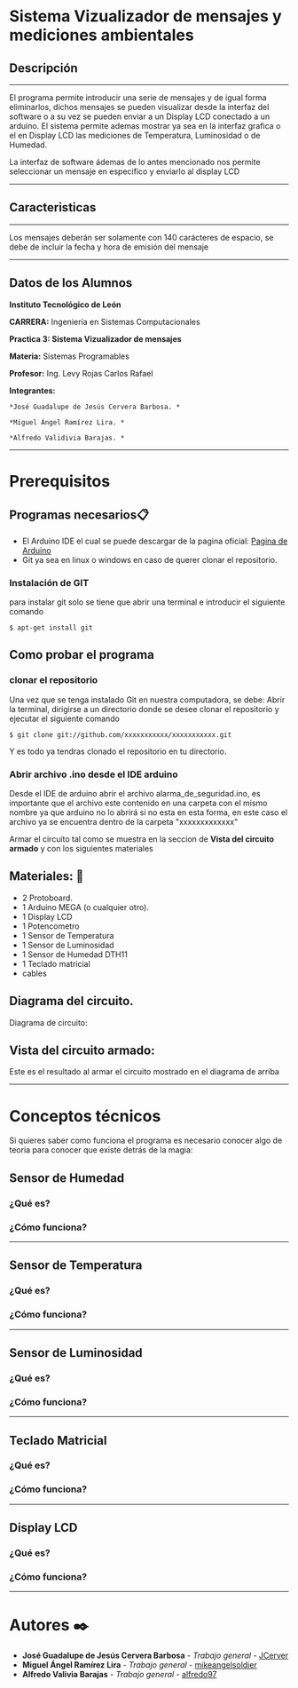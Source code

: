 # Sistema Vizualizador de mensajes y mediciones ambientales

## Descripción
***
El programa permite introducir una serie de mensajes y de igual forma eliminarlos, dichos mensajes se pueden visualizar desde la interfaz del software o a su vez se pueden enviar a un Display LCD conectado a un arduino. 
El sistema permite ademas mostrar ya sea en la interfaz grafica o el en Display LCD las mediciones de Temperatura, Luminosidad o de Humedad.

La interfaz de software ádemas de lo antes mencionado nos permite seleccionar un mensaje en especifico y enviarlo al display LCD
***


## Caracteristicas
***
Los mensajes deberán ser solamente con 140 carácteres de espacio, se debe de incluir la fecha y hora de emisión del mensaje
***

## Datos de los Alumnos
**Instituto Tecnológico de León** 

**CARRERA:** Ingeniería en Sistemas Computacionales

**Practica 3: Sistema Vizualizador de mensajes**

**Materia:** Sistemas Programables

**Profesor:** Ing. Levy Rojas Carlos Rafael

**Integrantes:** 

    *José Guadalupe de Jesús Cervera Barbosa. *
    
    *Miguel Ángel Ramírez Lira. *
    
    *Alfredo Validivia Barajas. *

***

# Prerequisitos
## Programas necesarios📋

*    El Arduino IDE el cual se puede descargar de la pagina oficial: [Pagina de Arduino](https://www.arduino.cc/en/Main/Software)  
*    Git ya sea en linux o windows en caso de querer clonar el repositorio.

### Instalación de GIT
para instalar git solo se tiene que abrir una terminal e introducir el siguiente comando
```
$ apt-get install git
```

## Como probar el programa
### clonar el repositorio
Una vez que se tenga instalado Git en nuestra computadora, se debe:
Abrir la terminal, dirigirse a un directorio donde se desee clonar el repositorio y ejecutar el siguiente comando
```
$ git clone git://github.com/xxxxxxxxxxx/xxxxxxxxxxx.git
```
Y es todo ya tendras clonado el repositorio en tu directorio.

### Abrir archivo .ino desde el IDE arduino 
Desde el IDE de arduino abrir el archivo alarma_de_seguridad.ino, es importante que el archivo este contenido en una carpeta con el mismo nombre ya que arduino no lo abrirá si no esta en esta forma, en este caso el archivo ya se encuentra dentro de la carpeta "xxxxxxxxxxxxx"

Armar el circuito tal como se muestra en la seccion de **Vista del circuito armado** y con los siguientes materiales

## Materiales: 🔧

*    2 Protoboard.
*    1 Arduino MEGA (o cualquier otro).
*    1 Display LCD
*    1 Potencometro
*    1 Sensor de Temperatura 
*    1 Sensor de Luminosidad
*    1 Sensor de Humedad DTH11
*    1 Teclado matricial
*    cables 


## Diagrama del circuito.
Diagrama de circuito: 





## Vista del circuito armado:
Este es el resultado al armar el circuito mostrado en el diagrama de arriba


***

# Conceptos técnicos
Si quieres saber como funciona el programa es necesario conocer algo de teoria para conocer que existe detrás de la magia:

## Sensor de Humedad

### ¿Qué es?

### ¿Cómo funciona?

***

## Sensor de Temperatura

### ¿Qué es?

### ¿Cómo funciona?

***


## Sensor de Luminosidad

### ¿Qué es?

### ¿Cómo funciona?

***

## Teclado Matricial

### ¿Qué es?

### ¿Cómo funciona?

***

## Display LCD

### ¿Qué es?

### ¿Cómo funciona?



***

# Autores ✒️

* **José Guadalupe de Jesús Cervera Barbosa** - *Trabajo general* - [JCerver](https://github.com/JCerver)
* **Miguel Ángel Ramírez Lira** - *Trabajo general* - [mikeangelsoldier](https://github.com/mikeangelsoldier/)
* **Alfredo Valivia Barajas** - *Trabajo general* - [alfredo97](https://github.com/alfredo97)


